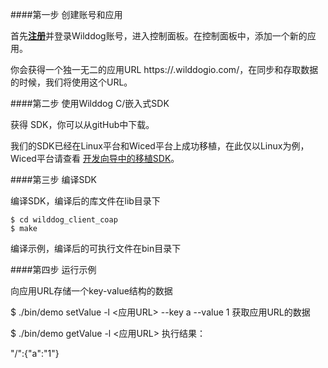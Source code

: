 ####第一步 创建账号和应用

首先[**注册**](https://www.wilddog.com/account/signup)并登录Wilddog账号，进入控制面板。在控制面板中，添加一个新的应用。

你会获得一个独一无二的应用URL https://<appId>.wilddogio.com/，在同步和存取数据的时候，我们将使用这个URL。

####第二步 使用Wilddog C/嵌入式SDK

获得 SDK，你可以从gitHub中下载。

我们的SDK已经在Linux平台和Wiced平台上成功移植，在此仅以Linux为例，Wiced平台请查看 [开发向导中的移植SDK](https://z.wilddog.com/device/guide/8)。

####第三步 编译SDK

编译SDK，编译后的库文件在lib目录下

	$ cd wilddog_client_coap
	$ make 

编译示例，编译后的可执行文件在bin目录下
	

####第四步 运行示例

向应用URL存储一个key-value结构的数据

$ ./bin/demo setValue -l <应用URL> --key a --value 1 
获取应用URL的数据

$ ./bin/demo getValue -l <应用URL>
执行结果：

"/":{"a":"1"}
